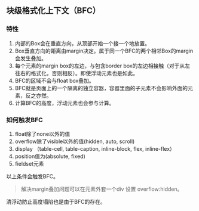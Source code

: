## 块级格式化上下文（BFC）

### 特性

1. 内部的Box会在垂直方向，从顶部开始一个接一个地放置。
2. Box垂直方向的距离由margin决定。属于同一个BFC的两个相邻Box的margin会发生叠加。
3. 每个元素的margin box的左边，与包含border box的左边相接触（对于从左往右的格式化，否则相反）。即使浮动元素也是如此。
4. BFC的区域不会与float box叠加。
5. BFC就是页面上的一个隔离的独立容器，容器里面的子元素不会影响外面的元素，反之亦然。
6. 计算BFC的高度，浮动元素也会参与计算。

### 如何触发BFC

1. float除了none以外的值
2. overflow除了visible以外的值(hidden, auto, scroll)
3. display （table-cell, table-caption, inline-block, flex, inline-flex）
4. position值为(absolute, fixed)
5. fieldset元素



以上条件会触发BFC。

> 解决margin叠加问题可以在元素外套一个div 设置 overflow:hidden。

清浮动防止高度塌陷也是由于BFC的存在。